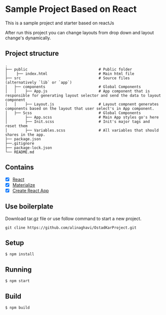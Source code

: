 # Sample Project Based on React

This is a sample project and starter based on reactJs

After run this project you can change layouts from drop down and layout change's dynamically.


## Project structure

    .
    ├── public                                # Public folder                                    
    │    ├── index.html                       # Main html file
    ├── src                                   # Source files (alternatively `lib` or `app`)
    │   ├── components                        # Global Components
    │   │    ├── App.js                       # App component that is responsible for generating layout selector and send the data to layout component
    │   │    ├── Layout.js                    # Layout compnent generates components based on the layout that user select's in App component. 
    │   ├── Scss                              # Global Components
    │        ├── App.scss                     # Main App styles go's here
    │        ├── Init.scss                    # Init's major tags and reset them
    │        ├── Variables.scss               # All variables that should shares in the app. 
    ├── package.json
    ├──.gitignore
    ├── package-lock.json
    └── README.md
 

## Contains

- [x] [React](https://facebook.github.io/react/)
- [x] [Materialize]()
- [x] [Create React App ]()

## Use boilerplate
Download tar.gz file or use follow command to start a new project.
```
git cline https://github.com/alinaghavi/OstadKarProject.git
```
## Setup

```
$ npm install
```

## Running

```
$ npm start
```

## Build

```
$ npm build
```
